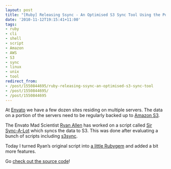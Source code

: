 ```yaml
---
layout: post
title: "[Ruby] Releasing Ssync - An Optimised S3 Sync Tool Using the Power of Unix!"
date: '2010-11-12T19:15:41+11:00'
tags:
- ruby
- cli
- shell
- script
- Amazon
- AWS
- S3
- sync
- linux
- unix
- tool
redirect_from:
- /post/1550844695/ruby-releasing-ssync-an-optimised-s3-sync-tool
- /post/1550844695/
- /post/1550844695
---
```

At [Envato](http://envato.com/) we have a few dozen sites residing on multiple servers. The data on a portion of the servers need to be regularly backed up to [Amazon S3](http://aws.amazon.com/s3/).

The Envato Mad Scientist [Ryan Allen](http://github.com/ryan-allen) has worked on a script called [Sir Sync-A-Lot](http://github.com/ryan-allen/sir-sync-a-lot) which syncs the data to S3. This was done after evaluating a bunch of scripts including [s3sync](http://www.s3sync.net/).

Today I turned Ryan’s original script into [a little Rubygem](http://rubygems.org/gems/ssync) and added a bit more features.

Go [check out the source code](https://github.com/fredwu/ssync)!

